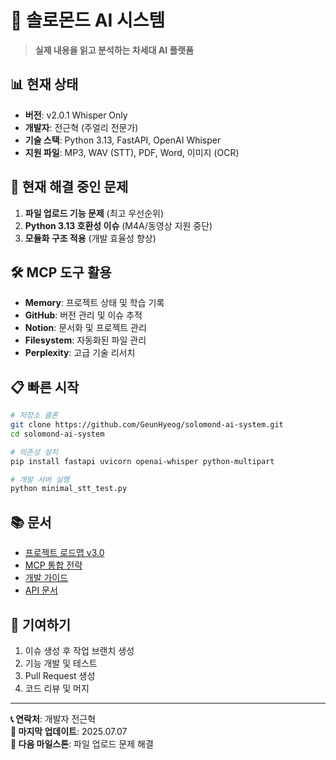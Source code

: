 # 🚀 솔로몬드 AI 시스템

> **실제 내용을 읽고 분석하는 차세대 AI 플랫폼**

## 📊 현재 상태

- **버전**: v2.0.1 Whisper Only
- **개발자**: 전근혁 (주얼리 전문가)
- **기술 스택**: Python 3.13, FastAPI, OpenAI Whisper
- **지원 파일**: MP3, WAV (STT), PDF, Word, 이미지 (OCR)

## 🚨 현재 해결 중인 문제

1. **파일 업로드 기능 문제** (최고 우선순위)
2. **Python 3.13 호환성 이슈** (M4A/동영상 지원 중단)
3. **모듈화 구조 적용** (개발 효율성 향상)

## 🛠️ MCP 도구 활용

- **Memory**: 프로젝트 상태 및 학습 기록
- **GitHub**: 버전 관리 및 이슈 추적
- **Notion**: 문서화 및 프로젝트 관리
- **Filesystem**: 자동화된 파일 관리
- **Perplexity**: 고급 기술 리서치

## 📋 빠른 시작

```bash
# 저장소 클론
git clone https://github.com/GeunHyeog/solomond-ai-system.git
cd solomond-ai-system

# 의존성 설치
pip install fastapi uvicorn openai-whisper python-multipart

# 개발 서버 실행
python minimal_stt_test.py
```

## 📚 문서

- [프로젝트 로드맵 v3.0](docs/roadmap-v3.md)
- [MCP 통합 전략](docs/mcp-strategy.md)
- [개발 가이드](docs/development-guide.md)
- [API 문서](docs/api-docs.md)

## 🤝 기여하기

1. 이슈 생성 후 작업 브랜치 생성
2. 기능 개발 및 테스트
3. Pull Request 생성
4. 코드 리뷰 및 머지

---

**📞 연락처**: 개발자 전근혁  
**📅 마지막 업데이트**: 2025.07.07  
**🔄 다음 마일스톤**: 파일 업로드 문제 해결